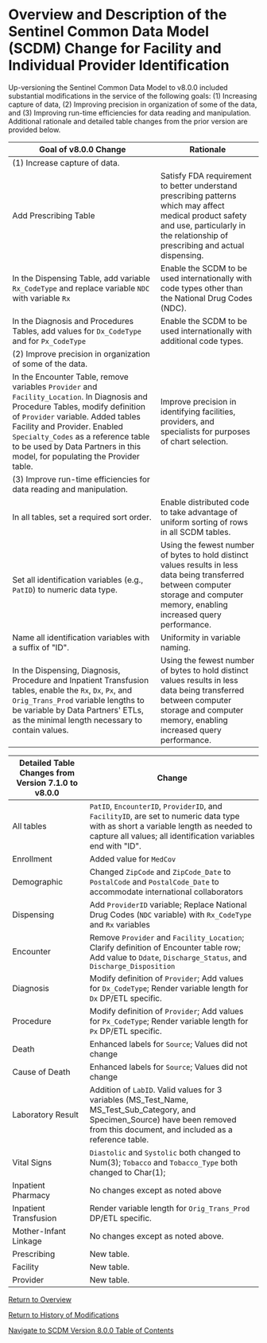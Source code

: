 
# Overview and Description of the Sentinel Common Data Model (SCDM) Change for Facility and Individual Provider Identification

Up-versioning the Sentinel Common Data Model to v8.0.0 included substantial modifications in the service of the following goals: (1) Increasing capture of data, (2) Improving precision in organization of some of the data, and (3) Improving run-time efficiencies for data reading and manipulation.
Additional rationale and detailed table changes from the prior version are provided below.

|Goal of v8.0.0 Change|Rationale|
|--------|--------|
|(1) Increase capture of data.|
|Add Prescribing Table|Satisfy FDA requirement to better understand prescribing patterns which may affect medical product safety and use, particularly in the relationship of prescribing and actual dispensing.|
|In the Dispensing Table, add variable `Rx_CodeType` and replace variable `NDC` with variable `Rx`|Enable the SCDM to be used internationally with code types other than the National Drug Codes (NDC).|
|In the Diagnosis and Procedures Tables, add values for `Dx_CodeType` and for `Px_CodeType`|Enable the SCDM to be used internationally with additional code types.|
|(2)  Improve precision in organization of some of the data.|
|In the Encounter Table, remove variables `Provider` and `Facility_Location`. In Diagnosis and Procedure Tables, modify definition of `Provider` variable. Added tables Facility and Provider. Enabled `Specialty_Codes` as a reference table to be used by Data Partners in this model, for populating the Provider table.|Improve precision in identifying facilities, providers, and specialists for purposes of chart selection.|
|(3) Improve run-time efficiencies for data reading and manipulation.|
|In all tables, set a required sort order.|Enable distributed code to take advantage of uniform sorting of rows in all SCDM tables.|
|Set all identification variables (e.g., `PatID`) to numeric data type.|Using the fewest number of bytes to hold distinct values results in less data being transferred between computer storage and computer memory, enabling increased query performance.|
|Name all identification variables with a suffix of "ID".|Uniformity in variable naming.|
|In the Dispensing, Diagnosis, Procedure and Inpatient Transfusion tables, enable the `Rx`, `Dx`, `Px`, and `Orig_Trans_Prod` variable lengths to be variable by Data Partners' ETLs, as the minimal length necessary to contain values.|Using the fewest number of bytes to hold distinct values results in less data being transferred between computer storage and computer memory, enabling increased query performance.|



|Detailed Table Changes from Version 7.1.0 to v8.0.0|Change|
|--------|--------|
|All tables|`PatID`, `EncounterID`, `ProviderID`, and `FacilityID`, are set to numeric data type with as short a variable length as needed to capture all values; all identification variables end with "ID".|
|Enrollment|Added value for `MedCov`|
|Demographic|Changed `ZipCode` and `ZipCode_Date` to `PostalCode` and `PostalCode_Date` to accommodate international collaborators|
|Dispensing|Add `ProviderID` variable; Replace National Drug Codes (`NDC` variable) with `Rx_CodeType` and `Rx` variables|
|Encounter|Remove `Provider` and `Facility_Location`; Clarify definition of Encounter table row; Add value to `Ddate`, `Discharge_Status`, and `Discharge_Disposition`|
|Diagnosis|Modify definition of `Provider`; Add values for `Dx_CodeType`; Render variable length for `Dx` DP/ETL specific.|
|Procedure|Modify definition of `Provider`; Add values for `Px_CodeType`; Render variable length for `Px` DP/ETL specific.|
|Death|Enhanced labels for `Source`; Values did not change|
|Cause of Death|Enhanced labels for `Source`; Values did not change|
|Laboratory Result| Addition of `LabID`. Valid values for 3 variables (MS_Test_Name, MS_Test_Sub_Category, and Specimen_Source) have been removed from this document, and included as a reference table.|
|Vital Signs|`Diastolic` and `Systolic` both changed to Num(3); `Tobacco` and `Tobacco_Type` both changed to Char(1);
|Inpatient Pharmacy|No changes except as noted above|
|Inpatient Transfusion|Render variable length for `Orig_Trans_Prod` DP/ETL specific.|
|Mother-Infant Linkage|No changes except as noted above.|
|Prescribing|New table.|
|Facility|New table.|
|Provider|New table.|

[Return to Overview](800_01FM_overview.md)

[Return to History of Modifications](800_03FM_history-of-modifications.md)

[Navigate to SCDM Version 8.0.0 Table of Contents](800_00FM_atoc_scdm.md)
